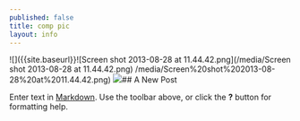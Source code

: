 ```yaml
---
published: false
title: comp pic
layout: info
---
```


![]({{site.baseurl}}![Screen shot 2013-08-28 at 11.44.42.png](/media/Screen shot 2013-08-28 at 11.44.42.png)
/media/Screen%20shot%202013-08-28%20at%2011.44.42.png)
![](/media/spacecomp.jpg)## A New Post

Enter text in [Markdown](http://daringfireball.net/projects/markdown/). Use the toolbar above, or click the **?** button for formatting help.